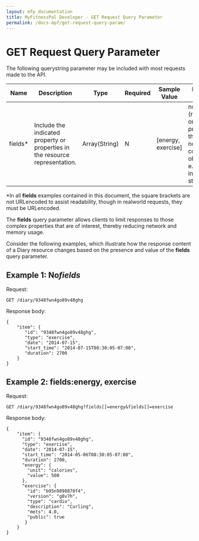 ```yaml
---
layout: mfp_documentation
title: MyFitnessPal Developer - GET Request Query Parameter
permalink: /docs-mpf/get-request-query-param/
---
```


# GET Request Query Parameter

The following query­string parameter may be included with most requests made to the API.

**Name** | **Description** | **Type** | **Required** | **Sample Value** | **Default Value**
 --- | --- | --- | --- | --- | ---
 fields* | Include the indicated property or properties in the resource representation. | Array(String) | N | [energy, exercise] | none (return only properties that are not complex objects, e.g. integers, strings)
 
 \*​In all ​**fields**​ examples contained in this document, the square brackets are not URL­encoded to assist readability, though in real­world requests, they must be URL­encoded.
 
 The ​**fields**​ query parameter allows clients to limit responses to those complex properties that are of interest, thereby reducing network and memory usage.
 
 Consider the following examples, which illustrate how the response content of a Diary resource changes based on the presence and value of the **fields**​ query parameter.
 
 ## **Example 1: No *​fields***
 
 Request: ​
 
    GET /diary/9348fwn4go89v48ghg
 
 Response body:
 
    {
        "item": {
           "id": "9348fwn4go89v48ghg",
           "type": "exercise",
           "date": "2014-07-15",
           "start_time": "2014-07-15T08:30:05-07:00",
           "duration": 2700
        } 
    }
    


## **Example 2: ​fields: ​energy, exercise**

Request: ​

    GET /diary/9348fwn4go89v48ghg?fields[]=energy&fields[]=exercise

Response body:

    {
        "item": {
          "id": "9348fwn4go89v48ghg",
          "type": "exercise",
          "date": "2014-07-15",
          "start_time": "2014-05-06T08:30:05-07:00",
          "duration": 2700,
          "energy": {
            "unit": "calories",
            "value": 500
          },
          "exercise": {
            "id": "b95n9898878f4",
            "version": "g8v7h",
            "type": "cardio",
            "description": "Curling",
            "mets": 4.0,
            "public": true
           } 
        }
    }